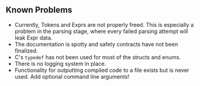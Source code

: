 ## Known Problems

- Currently, Tokens and Exprs are not properly freed. This is especially a problem in the parsing stage, where every failed parsing attempt will leak Expr data.
- The documentation is spotty and safety contracts have not been finalized.
- C's `typedef` has not been used for most of the structs and enums.
- There is no logging system in place.
- Functionality for outputting compiled code to a file exists but is never used. Add optional command line arguments!
